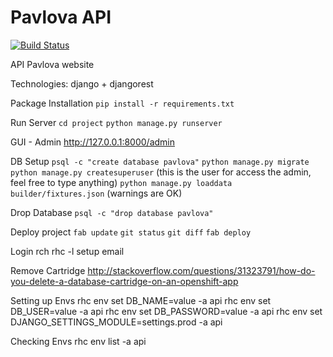 Pavlova API
====

[![Build Status](https://travis-ci.org/garciadiazjaime/api-notablemint.svg)](https://travis-ci.org/garciadiazjaime/api-notablemint)

API Pavlova website

Technologies:
django + djangorest


Package Installation
`pip install -r requirements.txt`

Run Server
`cd project`
`python manage.py runserver`

GUI - Admin
http://127.0.0.1:8000/admin

DB Setup
`psql -c "create database pavlova"`
`python manage.py migrate`
`python manage.py createsuperuser` (this is the user for access the admin, feel free to type anything)
`python manage.py loaddata builder/fixtures.json` (warnings are OK)

Drop Database
`psql -c "drop database pavlova"`

Deploy project
`fab update`
`git status`
`git diff`
`fab deploy`

Login rch
rhc -l setup email

Remove Cartridge
http://stackoverflow.com/questions/31323791/how-do-you-delete-a-database-cartridge-on-an-openshift-app

Setting up Envs
rhc env set DB_NAME=value -a api
rhc env set DB_USER=value -a api
rhc env set DB_PASSWORD=value -a api
rhc env set DJANGO_SETTINGS_MODULE=settings.prod -a api

Checking Envs
rhc env list -a api
